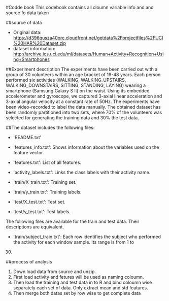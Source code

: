 #Codde book
This codebook contains all cloumn variable info and and source fo data taken

##source of data


* Original data: https://d396qusza40orc.cloudfront.net/getdata%2Fprojectfiles%2FUCI%20HAR%20Dataset.zip
* dataset information: http://archive.ics.uci.edu/ml/datasets/Human+Activity+Recognition+Using+Smartphones

##Experiment description
The experiments have been carried out with a group of 30 volunteers within an age bracket of 19-48 years. Each person performed six 
activities (WALKING, WALKING_UPSTAIRS, WALKING_DOWNSTAIRS, SITTING, STANDING, LAYING) wearing a smartphone (Samsung Galaxy S II) on the
waist. Using its embedded accelerometer and gyroscope, we captured 3-axial linear acceleration and 3-axial angular velocity at a constant
rate of 50Hz. The experiments have been video-recorded to label the data manually. The obtained dataset has been randomly partitioned into
two sets, where 70% of the volunteers was selected for generating the training data and 30% the test data. 

##The dataset includes the following files:

- 'README.txt'

- 'features_info.txt': Shows information about the variables used on the feature vector.

- 'features.txt': List of all features.

- 'activity_labels.txt': Links the class labels with their activity name.

- 'train/X_train.txt': Training set.

- 'train/y_train.txt': Training labels.

- 'test/X_test.txt': Test set.

- 'test/y_test.txt': Test labels.

The following files are available for the train and test data. Their descriptions are equivalent.

- 'train/subject_train.txt': Each row identifies the subject who performed the activity for each window sample. Its range is from 1 to 
30.

##process of analysis
1. Down load data from source and unzip.
2. First load activity and fetures will be used as naming coloumn.
3. Then load the training and test data in to R and bind coloumn wise separately each set of data. Only extract mean and std features.
4. Then merge both datas set by row wise to get complete data


